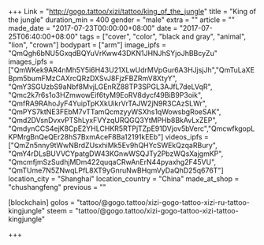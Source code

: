 +++
Link = "http://gogo.tattoo/xizi/tattoo/king_of_the_jungle"
title = "King of the jungle"
duration_min = 400
gender = "male"
extra = ""
article = ""
made_date = "2017-07-23T00:00:00+08:00"
date = "2017-07-25T06:40:00+08:00"
tags = ["cover", "color", "black and gray", "animal", "lion", "crown"]
bodypart = ["arm"]
image_ipfs = "QmQgh6bNU5GxqdBQYuVrKww43DKN1JHNJhSYjoJhBBcyZu"
images_ipfs = ["QmWKek9AR4nMh5Y5i6H43U21XLwUdrMVpGur6A3HJjsjJh","QmTuLaXEBpm5bumFMzCAXrcQRzDXSvJ8FjzFBZRmV8XtyY",
"QmY3SGUzbS9aNbf8MvjLGEnRZ88TP3SPGL3AJfL7deLVqR", "Qmc2k7r6s1o3HZmwowEif6tyM9EoRV8dycf49BiB9P3oik", "QmfRA9RAhoJyF4YuipTpKXkUikrVrTAJW2jN9R3CAzSLWr", "QmPYS7ktNE3FEbM7vTTamQcmzyyWSXhs1qWowsbgRoeSAK",
"Qmd2DVsnDvxvPTShLyxFVYzqURQGQ3YtMPHb8BkAvLxZEP",
"QmdynCCS4ejK8CpE2YHLCHKR5RTPjTZpE91DVjov5bVerc","QmcwfkgopLKPMrgBnQeQEr28hS7BxmAceF8Ba12191kEEb"]
videos_ipfs = ["QmZn5nny9tWwNBrdZUsxhiMk5Ev9hQHYcSWEkQzqaRBury",
"QmY4rDLsBUVVCYpatgDW43KGnwWSQJTy2PbzWQsXajgmKP",
"QmcmfjmSzSudhjMDm422quqaCRwAnErN44pyaxhg2F45VU",
"QmTUme7N5ZNwqLPfL8XT9yGnruNwBHqmVyDaQhD25q676T"]
location_city = "Shanghai"
location_country = "China"
made_at_shop = "chushangfeng"
previous = ""

[blockchain]
golos = "tattoo/@gogo.tattoo/xizi-gogo-tattoo-xizi-ru-tattoo-kingjungle"
steem = "tattoo/@gogo.tattoo/xizi-gogo-tattoo-xizi-tattoo-kingjungle"

+++
